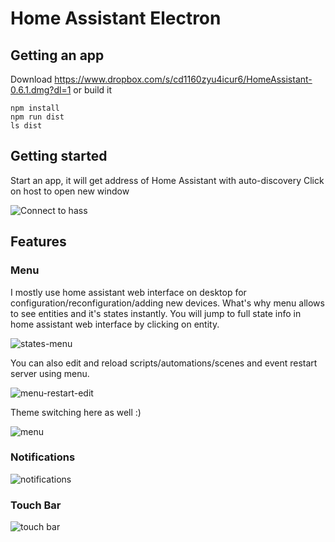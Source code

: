 # Home Assistant Electron

## Getting an app

Download https://www.dropbox.com/s/cd1160zyu4icur6/HomeAssistant-0.6.1.dmg?dl=1 or build it 
```
npm install
npm run dist
ls dist
```

##  Getting started
 Start an app, it will get address of Home Assistant with auto-discovery 
 Click on host to open new window
 
![Connect to hass](https://uc573751f7f2c84191a4d15cec5d.previews.dropboxusercontent.com/p/thumb/AAx_0yZJmGMox_PjYrficw6EYacK_RLfaXDwjZ3ip9NTdAOTXcCv3oLLkQxzhRB1CsBLVWLROQN9TyqTp6Cxo1Sp267X484xh_dqTX5Htch5ubarkez2yCYvTtoswBxjzIZSoIwWySlobTeI7RrLIgGR9goZNF0oEkHi-ZRtTyKLCUdaKN6K0-EY7WSlFOPJUyoZLHNO0QEOWJYQiQW4X3byY4F9A0EiTt_yhXrzsFXHL6gWYStSNIzOaxYvInw6cgoe35O7HWJU5p6ivMtFO9ViuZxAhMlKF_mkSP3zUfUZXg49cQALYGQYDrvYwy1aB3jvda77DRs3_CN8qy5wRMCjNJTFAmjYgmcQ0ZjhqLgb4m33kenpDZW9YCPSjixJVBfouNxk6v0aH3b7ovjSeg-pWiPG2xtkOYZgGZ-9UW-9HIef0K8eNYPj2yRruyS6p4HDswYJ6dR9NzlH6F7qzqRouJdhzPlHHuZmkgQAALRvxQ/p.png?fv_content=true&size_mode=5)

## Features
### Menu 

I mostly use home assistant web interface on desktop for configuration/reconfiguration/adding new devices. What's why menu allows to see entities and it's states instantly. You will jump to full state info in home assistant web interface by clicking on entity.

![states-menu](https://uc97731418f7d045a4050b97c2ff.previews.dropboxusercontent.com/p/thumb/AAxA2sfAgins_3w5paGqDffke_h8rZ84uppEFaS_pFbSVsEZtng-qjs8XkPhkPc54sKcI89SSQaagpAYRALqAfVaj18AYSt-Ah21LG0VXto6PNMUcoxmgc8_9yZORzu8HquhOnSAhZWrSBpNDrkELM5HC4X2NTvdq3bN-VCvDnHYuEuQUrxnh1FDi8ByBA7lzQ-xSrj119QAUxa2X_n9SW7Gq4LOrROSQXQjp4wj9kDfnlowZ4XBXfh6JV6OLcbVJzkqKoZeTrm4S7Rs_Y5xzXSXcogl-Vbv3ZdyfXEsMOPaQ6rsyXPbgZNNSN_gfj4TrdrARPmLCa6Cen9Pzq0Mftl8H1D7B1nNdfRjRKp_rrXAmVOOEa9kdBEquVoO3dtdb52IQxiIz7Z_p4S3tGkdx96hlaOPoYm7h48AVSnILiuLftUHIYrHjdp7kjNx47yf93LkBlJUss9e5kkCYkyQCVSZg6rFov2cS1FYrKn9HZJzrQ/p.png?fv_content=true&size_mode=5)

You can also edit and reload scripts/automations/scenes and event restart server using menu.

![menu-restart-edit](https://uc2f782dec4bb7aea3e2674a66d8.previews.dropboxusercontent.com/p/thumb/AAxmhSSh2q-pyLbBjieDDKIcl6ImhxPxZlCweaGtvx3TbO2zJYXAR2cPYh9ZcaPDNtxNchs6S9Y4EFbhmbWwjkr1afG_30yEAod99EMCGQhfX7pHlc8kvyyT7zHqWbF23SD6f52oT4zKFT4UonsO5pBxNv-BVJJmgPML_1mvc9J94JEiCq_sphhxq7d75tcLoJcbafbAMsmFrhVS7gQA4uWKTR0g7PBtT_bpBo4LVB4mEznKpP1ug7axf54l9fr2JjY9nMZ1G0Ay3Fk2hN1SX1HGGyfKmKu52uaLDqnaOh_3POzijP5GrBK8Sep9Qwj4Yz4KBwDoSbUVh7l9gAhgljbPXO21K3sty6oSxzk_5mICKGEo3WNDI_frmYgHrTPPN1ZZsB1-jvOmqTYRigWKaOjGOEIggjhIdUnM1Cbcv2MaCnxfG23QO_qXpaD6N-z6vuXG46njG6v5MMRzYyVizGUBtyVbHVHcpurlqRFisUpOKg/p.png?size=2048x1536&size_mode=3)

Theme switching here as well :) 

![menu](https://ucd1a7f001e3b6d2e959a34ebc46.previews.dropboxusercontent.com/p/thumb/AAzfuvRvz1UwlU0nsnxKxczxnQIpj2C7hu6k5c-QaIJ6FktRCCaQNNjrbtl11tzm2IQBkZ2_9StcVxqG8bIZwpkOPeXE3DaeRunRdWZ9tBz1UVhXqXUdLKAtcTJ8QBohEJryh3nWC8dun2u-MIL0Mydia3BuibKTiQ_fiU6xK_2V3-htzR5S4bjGCfPS7N_A94kR6zOp7GAs9NvCytVlj2MjUq4eqDFpgwAtd8ttkkxpHPrNX_gUx1f0B_NlQM1CY10bN7vHKkNWCRrwVbNlKKCddbNvqRTvB0qlDqwdKz2OlF689EAojqciimSCyo9M3NuvAJD7mofzcV9NTWySA4dsCY5qsmW48HomzWnkXPoQVH0LjXInlideaCt-tf8QIBWMXFC-RZR71Pweh8TQhvmnESJ6KXrYqD91Hhlm97CvW6V1w25nPu4HQ-katmkE5OLi_MrmooI_S2v500VSkSwJ4U1-cVUW-zicI4XIU0mSMQ/p.png?fv_content=true&size_mode=5)

### Notifications

![notifications](https://uc48a8b01bc7e941e6edc953011a.previews.dropboxusercontent.com/p/thumb/AAxY7xTxk2L3UqVAU-ksDj1ZkIPb0-GSiz4UHxB_W9oWLjnBq5QGSXGuFZK8bndLSPSCsCaE4Rnd25WmqK9U4CZ8BNtGD0jId6ynIszcqYo8_q_IH7I_uZ_MPebUC3wwI-6M3wPWL7XZJxJbNXP5aPhtAlpSFsdTtfkCy-qCIFSnDUfTs8kRy9-SSKkVGMThiXaoUWXlwMBHNc0nKGlNLHq6YFTurPExTZBhz8iGOfOXkT2ZJCIG0l4H937J9Yr1RklHXvZbZlNcKHbfS2dRzbEjeH7njqVEY9QhGTljiPnTEftqdDepup9ovnRzIsWCLVbRI9r3Iw17nZRH0XQZudvP2YdigJc2X5Ttw-KkF310-hIA3XRQ3g60By3nV-GOMjznViSYmbDvy9br53POWw1-tYHsqumKDaW_iUq3Q77R1byY5hlnQW3kAOlkSiItADa2-KwDD-IuGsCj82OGOcOHjEGG3f_GhaFq8uudu4J3Pw/p.png?fv_content=true&size_mode=5)

### Touch Bar

![touch bar](https://uc2d065eaddf0107c21c5169880d.previews.dropboxusercontent.com/p/thumb/AAwU326R2TMuWw7KpjNCERx3y_iOCCsPiwdb1NUt2GE0R2jUiVwpIrip0pc0ZOQndMqN0WcJph5BzlUjbD1BjbICbarJKfQSChE5Zcxr-hAEmTt9-niy_LSIQKseRUpy9uQTNKsNSj5wGsfSBlUouBuW8SYg7fn3_1nlkeSUSld4VAC3MgKJdPTOCglHmLnSITbTrvVA1oEc6EkFLOGIMG0a1ZzsMHeXsq4sN4n9CIJpKi6ZIZNjNwKrVYhBe6sNBX2h_7qmJOCORxn-ipXT5oY23gSMAO_2n7yIQ20FeLgOD1J-y5pslnqWEgiImOvo3Qiyn-kKlCxwkI70LwJRrfoQ4OhmCXpHVUvLAOZa7EjO6sNfVmXg1HZCT97aI_YVyLtvrQ5qwfdYGaAsFlnjzmfnL1i6gbbD3624PuB6NwEccBDaBYQjZwBhWYkqfysa5-0Buc1bm7U7os5XgwKRzqt6cD3mfGbCbUIx8vRu91YthQ/p.png?fv_content=true&size_mode=5)
